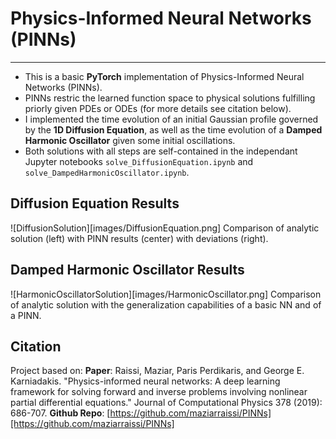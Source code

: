 # Physics-Informed Neural Networks (PINNs)
---
* This is a basic **PyTorch** implementation of Physics-Informed Neural Networks (PINNs).
* PINNs restric the learned function space to physical solutions fulfilling priorly given PDEs or ODEs (for more details see citation below).
* I implemented the time evolution of an initial Gaussian profile governed by the **1D Diffusion Equation**, as well as the time evolution of a **Damped Harmonic Oscillator** given some initial oscillations.
* Both solutions with all steps are self-contained in the independant Jupyter notebooks `solve_DiffusionEquation.ipynb` and `solve_DampedHarmonicOscillator.ipynb`.

## Diffusion Equation Results
![DiffusionSolution][images/DiffusionEquation.png]
Comparison of analytic solution (left) with PINN results (center) with deviations (right).

## Damped Harmonic Oscillator Results
![HarmonicOscillatorSolution][images/HarmonicOscillator.png]
Comparison of analytic solution with the generalization capabilities of a basic NN and of a PINN.

## Citation
Project based on:
**Paper**: Raissi, Maziar, Paris Perdikaris, and George E. Karniadakis. "Physics-informed neural networks: A deep learning framework for solving forward and inverse problems involving nonlinear partial differential equations." Journal of Computational Physics 378 (2019): 686-707.
**Github Repo**: [https://github.com/maziarraissi/PINNs][https://github.com/maziarraissi/PINNs]

